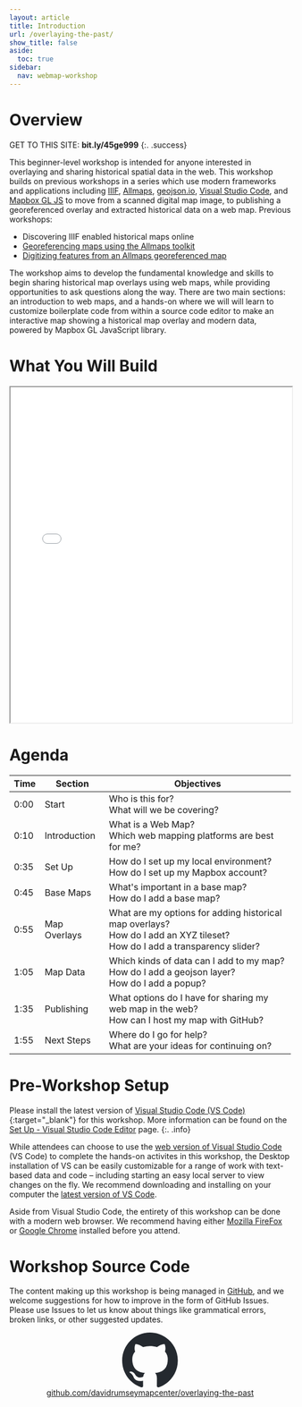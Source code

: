 ```yaml
---
layout: article
title: Introduction
url: /overlaying-the-past/
show_title: false
aside:
  toc: true
sidebar:
  nav: webmap-workshop
---
```


# Overview

GET TO THIS SITE: **bit.ly/45ge999**
{:. .success}

This beginner-level workshop is intended for anyone interested in overlaying and sharing historical spatial data in the web. This workshop builds on previous workshops in a series which use modern frameworks and applications including [IIIF](https://iiif.io/), [Allmaps](https://allmaps.org/), [geojson.io](https://geojson.io), [Visual Studio Code](https://code.visualstudio.com/), and [Mapbox GL JS](https://docs.mapbox.com/mapbox-gl-js/guides) to move from a scanned digital map image, to publishing a georeferenced overlay and extracted historical data on a web map. Previous workshops:

- Discovering IIIF enabled historical maps online
- [Georeferencing maps using the Allmaps toolkit](https://sites.google.com/stanford.edu/georeferencingwithallmaps/home)
- [Digitizing features from an Allmaps georeferenced map](https://mapninja.github.io/Pixels2Points/)

The workshop aims to develop the fundamental knowledge and skills to begin sharing historical map overlays using web maps, while providing opportunities to ask questions along the way. There are two main sections: an introduction to web maps, and a hands-on where we will will learn to customize boilerplate code from within a source code editor to make an interactive map showing a historical map overlay and modern data, powered by Mapbox GL JavaScript library.

# What You Will Build

 <iframe height="600px" width="100%" src="/overlaying-the-past/maps/map04.html" title="Example webmap with historical map overlay"></iframe>

# Agenda

| Time | Section      | Objectives                                                                                                                     |
| ---- | ------------ | ------------------------------------------------------------------------------------------------------------------------------ |
| 0:00 | Start        | Who is this for?<br>What will we be covering?                                                                                  |
| 0:10 | Introduction | What is a Web Map?<br>Which web mapping platforms are best for me?                                                             |
| 0:35 | Set Up       | How do I set up my local environment?<br>How do I set up my Mapbox account?                                                    |
| 0:45 | Base Maps    | What's important in a base map?<br>How do I add a base map?                                                                    |
| 0:55 | Map Overlays | What are my options for adding historical map overlays?<br>How do I add an XYZ tileset?<br>How do I add a transparency slider? |
| 1:05 | Map Data     | Which kinds of data can I add to my map?<br>How do I add a geojson layer?<br>How do I add a popup?                             |
| 1:35 | Publishing   | What options do I have for sharing my web map in the web?<br>How can I host my map with GitHub?                                |
| 1:55 | Next Steps   | Where do I go for help?<br>What are your ideas for continuing on?                                                              |

# Pre-Workshop Setup

Please install the latest version of [Visual Studio Code (VS Code)](https://code.visualstudio.com/){:target="\_blank"} for this workshop. More information can be found on the [Set Up - Visual Studio Code Editor](./setting-up/vs-code-editor/) page.
{:. .info}

While attendees can choose to use the [web version of Visual Studio Code](https://vscode.dev/) (VS Code) to complete the hands-on activites in this workshop, the Desktop installation of VS can be easily customizable for a range of work with text-based data and code – including starting an easy local server to view changes on the fly. We recommend downloading and installing on your computer the [latest version of VS Code](https://code.visualstudio.com/).

Aside from Visual Studio Code, the entirety of this workshop can be done with a modern web browser. We recommend having either [Mozilla FireFox](https://www.firefox.com/en-US/) or [Google Chrome](https://www.google.com/chrome/) installed before you attend.

<!-- You will need to arrived prepared for the workshop by:

1. Installing and configuring Visual Studio Code
2. Setting up your free MapBox account
3. Creating a free GitHub account

Each of these steps is detailed in the [Setting Up](/overlaying-the-past/setting-up/) section.-->

# Workshop Source Code

The content making up this workshop is being managed in [GitHub](https://github.com/), and we welcome suggestions for how to improve in the form of GitHub Issues. Please use Issues to let us know about things like grammatical errors, broken links, or other suggested updates.

<div style="text-align: center;">
  <a href="https://github.com/davidrumseymapcenter/overlaying-the-past" target="_blank" style="display: inline-block; width: 100px;">
    <svg xmlns="http://www.w3.org/2000/svg" viewBox="0 0 98 96" width="100" height="100">
      <path fill-rule="evenodd" clip-rule="evenodd" d="M48.854 0C21.839 0 0 22 0 49.217c0 21.756 13.993 40.172 33.405 46.69 2.427.49 3.316-1.059 3.316-2.362 0-1.141-.08-5.052-.08-9.127-13.59 2.934-16.42-5.867-16.42-5.867-2.184-5.704-5.42-7.17-5.42-7.17-4.448-3.015.324-3.015.324-3.015 4.934.326 7.523 5.052 7.523 5.052 4.367 7.496 11.404 5.378 14.235 4.074.404-3.178 1.699-5.378 3.074-6.6-10.839-1.141-22.243-5.378-22.243-24.283 0-5.378 1.94-9.778 5.014-13.2-.485-1.222-2.184-6.275.486-13.038 0 0 4.125-1.304 13.426 5.052a46.97 46.97 0 0 1 12.214-1.63c4.125 0 8.33.571 12.213 1.63 9.302-6.356 13.427-5.052 13.427-5.052 2.67 6.763.97 11.816.485 13.038 3.155 3.422 5.015 7.822 5.015 13.2 0 18.905-11.404 23.06-22.324 24.283 1.78 1.548 3.316 4.481 3.316 9.126 0 6.6-.08 11.897-.08 13.526 0 1.304.89 2.853 3.316 2.364 19.412-6.52 33.405-24.935 33.405-46.691C97.707 22 75.788 0 48.854 0z" fill="#24292f"/>
    </svg>
  </a>
</div>
<div style="text-align: center;">
    <a href="https://github.com/davidrumseymapcenter/overlaying-the-past" target="_blank">github.com/davidrumseymapcenter/overlaying-the-past</a>
</div>
